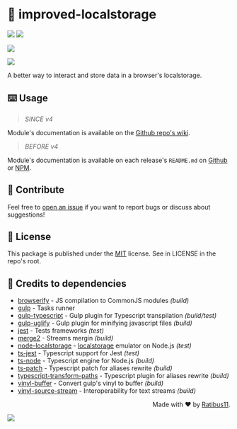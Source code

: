 # :bookmark_tabs: improved-localstorage

![](https://img.shields.io/npm/v/improved-localstorage?label=last%20release&style=flat-square)
![](https://img.shields.io/github/release-date/Ratibus11/improved-localstorage?label=from&style=flat-square)

![](https://img.shields.io/librariesio/dependents/npm/improved-localstorage?style=flat-square)

![](https://img.shields.io/github/last-commit/Ratibus11/improved-localstorage?style=flat-square)

A better way to interact and store data in a browser's localstorage.

## :keyboard: Usage

> _SINCE v4_

Module's documentation is available on the [Github repo's wiki](https://github.com/Ratibus11/improved-localstorage/wiki).

> _BEFORE v4_

Module's documentation is available on each release's `README.md` on [Github](https://github.com/Ratibus11/improved-localstorage) or [NPM](https://www.npmjs.com/package/improved-localstorage).

## :busts_in_silhouette: Contribute

Feel free to [open an issue](https://github.com/Ratibus11/improved-localstorage/issues/new) if you want to report bugs or discuss about suggestions!

## :bookmark: License

This package is published under the [MIT](https://choosealicense.com/licenses/mit/) license.
See in LICENSE in the repo's root.

## :raising_hand: Credits to dependencies

-   [browserify](https://npmjs.com/package/browserify) - JS compilation to CommonJS modules _(build)_
-   [gulp](https://npmjs.com/package/gulp) - Tasks runner
-   [gulp-typescript](https://npmjs.com/package/gulp-typescript) - Gulp plugin for Typescript transpilation _(build/test)_
-   [gulp-uglify](https://npmjs.com/package/gulp-uglify) - Gulp plugin for minifying javascript files _(build)_
-   [jest](https://npmjs.com/package/jest) - Tests frameworks _(test)_
-   [merge2](https://npmjs.com/package/merge2) - Streams mergin _(build)_
-   [node-localstorage](https://npmjs.com/package/node-localstorage) - [localstorage](https://developer.mozilla.org/fr/docs/Web/API/Window/localStorage) emulator on Node.js _(test)_
-   [ts-jest](https://npmjs.com/package/ts-jest) - Typescript support for Jest _(test)_
-   [ts-node](https://npmjs.com/package/ts-node) - Typescript engine for Node.js _(build)_
-   [ts-patch](https://npmjs.com/package/ts-patch) - Typescript patch for aliases rewrite _(build)_
-   [typescript-transform-paths](https://npmjs.com/package/typescript-transform-paths) - Typescript plugin for aliases rewrite _(build)_
-   [vinyl-buffer](https://npmjs.com/package/vinyl-buffer) - Convert gulp's vinyl to buffer _(build)_
-   [vinyl-source-stream](https://npmjs.com/package/vinyl-source-stream) - Interoperability for text streams _(build)_

<div align="right">Made with &#10084; by <a href="https://github.com/Ratibus11">Ratibus11</a>.</div>

![](https://img.shields.io/github/stars/ratibus11/improved-localstorage?style=social)
